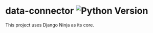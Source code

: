 # data-connector ![Python Version](https://img.shields.io/badge/Python-3.11.4-blue)

This project uses Django Ninja as its core.
